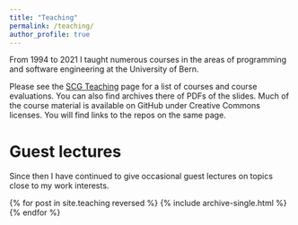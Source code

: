 ```yaml
---
title: "Teaching"
permalink: /teaching/
author_profile: true
---
```


From 1994 to 2021 I taught numerous courses in the areas of programming and software engineering at the University of Bern.
	
Please see the [SCG Teaching](https://scg.unibe.ch/teaching) page for a list of courses and course evaluations.
You can also find archives there of PDFs of the slides.
Much of the course material is available on GitHub under Creative Commons licenses.
You will find links to the repos on the same page.

# Guest lectures

Since then I have continued to give occasional guest lectures on topics close to my work interests.

{% for post in site.teaching reversed %}
  {% include archive-single.html %}
{% endfor %}
